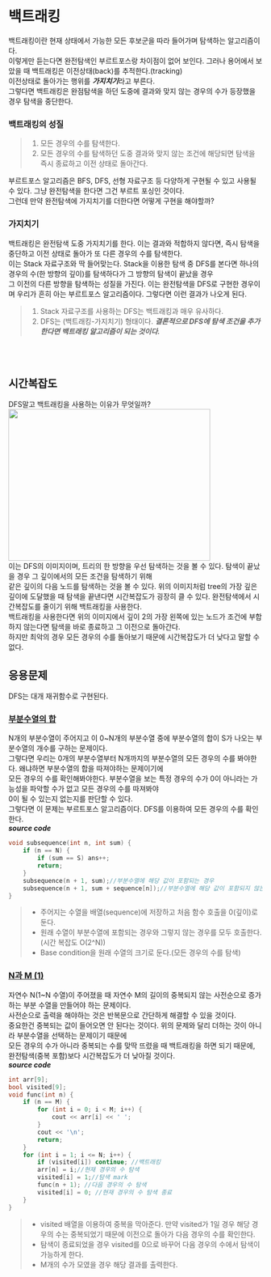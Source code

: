 # 백트래킹
백트래킹이란 현재 상태에서 가능한 모든 후보군을 따라 들어가며 탐색하는 알고리즘이다.       
이렇게만 듣는다면 완전탐색인 부르트포스랑 차이점이 없어 보인다. 그러나 용어에서 보았을 때 백트래킹은 이전상태(back)를 추적한다.(tracking)      
이전상태로 돌아가는 행위를 ***가지치기***라고 부른다.     
그렇다면 백트래킹은 완점탐색을 하던 도중에 결과와 맞지 않는 경우의 수가 등장했을 경우 탐색을 중단한다.     
### 백트래킹의 성질
> 1. 모든 경우의 수를 탐색한다.
> 2. 모든 경우의 수를 탐색하던 도중 결과와 맞지 않는 조건에 해당되면 탐색을 즉시 종료하고 이전 상태로 돌아간다.
             
부르트포스 알고리즘은 BFS, DFS, 선형 자료구조 등 다양하게 구현될 수 있고 사용될 수 있다. 그냥 완전탐색을 한다면 그건 부르트 포싱인 것이다.     
그런데 만약 완전탐색에 가지치기를 더한다면 어떻게 구현을 해야할까?      

### 가지치기  
백트래킹은 완전탐색 도중 가지치기를 한다. 이는 결과와 적합하지 않다면, 즉시 탐색을 중단하고 이전 상태로 돌아가 또 다른 경우의 수를 탐색한다.     
이는 Stack 자료구조와 딱 들어맞는다. Stack을 이용한 탐색 중 DFS를 본다면 하나의 경우의 수(한 방향의 깊이)를 탐색하다가 그 방향의 탐색이 끝났을 경우     
그 이전의 다른 방향을 탐색하는 성질을 가진다. 이는 완전탐색을 DFS로 구현한 경우이며 우리가 흔히 아는 부르트포스 알고리즘이다. 
그렇다면 이런 결과가 나오게 된다.
> 1. Stack 자료구조를 사용하는 DFS는 백트래킹과 매우 유사하다.
> 2. DFS는 (백트래킹-가지치기) 형태이다.
> ***결론적으로 DFS에 탐색 조건을 추가한다면 백트래킹 알고리즘이 되는 것이다.***     
        
<br><br>
## 시간복잡도   
DFS말고 백트래킹을 사용하는 이유가 무엇일까?       
<img src="https://upload.wikimedia.org/wikipedia/commons/thumb/2/2c/Depthfirst.png/250px-Depthfirst.png"  width="400" height="300"/>      
이는 DFS의 이미지이며, 트리의 한 방향을 우선 탐색하는 것을 볼 수 있다. 탐색이 끝났을 경우 그 깊이에서의 모든 조건을 탐색하기 위해     
같은 깊이의 다음 노드를 탐색하는 것을 볼 수 있다. 위의 이미지처럼 tree의 가장 깊은 깊이에 도달했을 때 탐색을 끝낸다면 시간복잡도가 굉장히 클 수 있다.
완전탐색에서 시간복잡도를 줄이기 위해 백트래킹을 사용한다.       
백트래킹을 사용한다면 위의 이미지에서 깊이 2의 가장 왼쪽에 있는 노드가 조건에 부합하지 않는다면 탐색을 바로 종료하고 그 이전으로 돌아간다.      
하지만 최악의 경우 모든 경우의 수를 돌아보기 때문에 시간복잡도가 더 낮다고 말할 수 없다.       
          
## 응용문제      
DFS는 대개 재귀함수로 구현된다.     
### [부분수열의 합](https://www.acmicpc.net/status?from_mine=1&problem_id=1182&user_id=rlwjddl234&language_id=1001)          
N개의 부분수열이 주어지고 이 0~N개의 부분수열 중에 부분수열의 합이 S가 나오는 부분수열의 개수를 구하는 문제이다.    
그렇다면 우리는 0개의 부분수열부터 N개까지의 부분수열의 모든 경우의 수를 봐야한다. 왜냐하면 부분수열의 합을 따져야하는 문제이기에    
모든 경우의 수를 확인해봐야한다. 부분수열을 보는 특정 경우의 수가 0이 아니라는 가능성을 파악할 수가 없고 모든 경우의 수를 따져봐야     
0이 될 수 있는지 없는지를 판단할 수 있다.     
그렇다면 이 문제는 부르트포스 알고리즘이다. DFS를 이용하여 모든 경우의 수를 확인한다.       
***source code***    
```cpp
void subsequence(int n, int sum) {
	if (n == N) {
		if (sum == S) ans++;
		return;
	}
	subsequence(n + 1, sum);//부분수열에 해당 값이 포함되는 경우
	subsequence(n + 1, sum + sequence[n]);//부분수열에 해당 값이 포함되지 않는 경우
}
```       
> * 주어지는 수열을 배열(sequence)에 저장하고 처음 함수 호출을 0(깊이)로 둔다.
> * 원래 수열이 부분수열에 포함되는 경우와 그렇지 않는 경우를 모두 호출한다.(시간 복잡도 O(2^N))
> * Base condition을 원래 수열의 크기로 둔다.(모든 경우의 수를 탐색)     

### [N과 M (1)](https://www.acmicpc.net/problem/15649)     
자연수 N(1~N 수열)이 주어졌을 때 자연수 M의 길이의 중복되지 않는 사전순으로 증가하는 부분 수열을 만들어야 하는 문제이다.      
사전순으로 출력을 해야하는 것은 반복문으로 간단하게 해결할 수 있을 것이다.     
중요한건 중복되는 값이 들어오면 안 된다는 것이다. 위의 문제와 달리 더하는 것이 아니라 부분수열을 선택하는 문제이기 때문에             
모든 경우의 수가 아니라 중복되는 수를 맞딱 뜨렸을 때 백트래킹을 하면 되기 때문에, 완전탐색(중복 포함)보다 시간복잡도가 더 낮아질 것이다.       
***source code***       
```cpp
int arr[9];
bool visited[9];
void func(int n) {
	if (n == M) {
		for (int i = 0; i < M; i++) {
			cout << arr[i] << ' ';
		}
		cout << '\n';
		return;
	}
	for (int i = 1; i <= N; i++) {
		if (visited[i]) continue; //백트래킹
		arr[n] = i;//현재 경우의 수 탐색
		visited[i] = 1;//탐색 mark
		func(n + 1); //다음 경우의 수 탐색
		visited[i] = 0; //현재 경우의 수 탐색 종료 
	}
}
```    
> * visited 배열을 이용하여 중복을 막아준다. 만약 visited가 1일 경우 해당 경우의 수는 중복되었기 때문에 이전으로 돌아가 다음 경우의 수를 확인한다.         
> * 탐색이 종료되었을 경우 visited를 0으로 바꾸어 다음 경우의 수에서 탐색이 가능하게 한다.      
> * M개의 수가 모였을 경우 해당 결과를 출력한다.      







